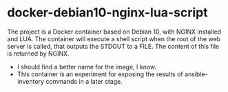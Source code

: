 # docker-debian10-nginx-lua-script
The project is a Docker container based on Debian 10, with NGINX installed and LUA.  The container will execute a shell script when the root of the web server is called, that outputs the STDOUT to a FILE.  The content of this file is returned by NGINX.  

- I should find a better name for the image, I know. 
- This container is an experiment for exposing the results of ansible-inventory commands in a later stage.
